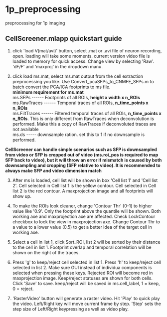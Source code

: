 # 1p_preprocessing
preprocessing for 1p imaging

## CellScreener.mlapp quickstart guide
1. click 'load V(mat/avi)' button, select .mat or .avi file of neuron recording, open. loading will take some moments. current version video file is loaded to memory for quick access. Change view by selecting 'Raw'. 'dF/F' and 'maxproj' in the dropdown manu. 

2. click load ms.mat, select ms.mat output from the cell extraction preprocessing you like. Use Convert_pcaSFPs_to_CNMFE_SFPs.m to batch convert the PCA/ICA footprints to ms file.  
**minimum requirement for ms.mat**  
ms.SFPs ------ Footprints of all ROIs, **height x width x n_ROIs**  
ms.RawTraces ------ Temporal traces of all ROIs, **n_time_points x n_ROIs**  
ms.FiltTraces ------ Filtered temporal traces of all ROIs, **n_time_points x n_ROIs**. This is only different from RawTraces when deconvolution is performed. Make this a copy of RawTraces if deconvoluted traces are not available  
ms.ds ----- downsample ration. set this to 1 if no downsample is performed.   

**CellScreener can handle simple scenarios such as SFP is downsampled from video or SFP is cropped out of video (ms.roi_pos is required to map SFP back to video), but it will throw an error if mismatch is caused by both downsampling and cropping (SFP relative to video). It is recommended to always make SFP and video dimension match**  

3. After ms is loaded, cell list will be shown in box 'Cell list 1' and 'Cell list 2'. Cell selected in Cell list 1 is the yellow contour. Cell selected in Cell list 2 is the red contour. A maxprojection image and all footprints will show up. 

4. To make the ROIs look cleaner, change 'Contour Thr' (0-1) to higher value like '0.9'. Only the footprint above the quantile will be shown. Both working axe and maxprojection axe are affected. Check LockContour checkbox to lock the view in maxprojection axe. Change Contour Thr to a value to a lower value (0.5) to get a better idea of the target cell in working axe.  

5. Select a cell in list 1, click Sort_ROI, list 2 will be sorted by their distance to the cell in list 1. Footprint overlap and temporal correlation will be shown on the right of the traces. 

6. Press 'g' to keep/reject cell selected in list 1. Press 'h' to keep/reject cell selected in list 2. Make sure GUI instead of individua components is selected when pressing these keys. Rejected ROI will become red in maxprojection image. Keep/reject statuses are shown for both cells. Click 'Save' to save. keep/reject will be saved in ms.cell_label, 1 = keep, 0 = reject.  

7. 'RasterVideo' button will generate a raster video. Hit 'Play' to quick play the video. Left/Right key will move current frame by step. 'Step' sets the step size of Left/Right keypressing as well as video play.

 